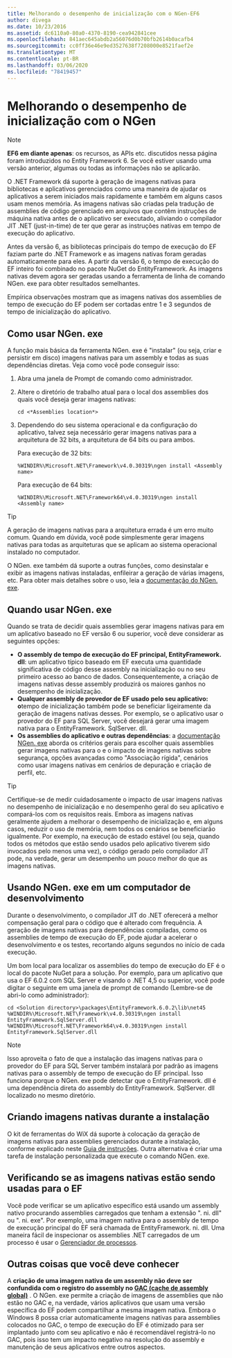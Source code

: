 ```yaml
---
title: Melhorando o desempenho de inicialização com o NGen-EF6
author: divega
ms.date: 10/23/2016
ms.assetid: dc6110a0-80a0-4370-8190-cea942841cee
ms.openlocfilehash: 841aec645abdb2a56076d0b70bfb2614b0acafb4
ms.sourcegitcommit: cc0ff36e46e9ed3527638f7208000e8521faef2e
ms.translationtype: MT
ms.contentlocale: pt-BR
ms.lasthandoff: 03/06/2020
ms.locfileid: "78419457"
---
```

# <a name="improving-startup-performance-with-ngen"></a>Melhorando o desempenho de inicialização com o NGen
> [!NOTE]
> **EF6 em diante apenas**: os recursos, as APIs etc. discutidos nessa página foram introduzidos no Entity Framework 6. Se você estiver usando uma versão anterior, algumas ou todas as informações não se aplicarão.  

O .NET Framework dá suporte à geração de imagens nativas para bibliotecas e aplicativos gerenciados como uma maneira de ajudar os aplicativos a serem iniciados mais rapidamente e também em alguns casos usam menos memória. As imagens nativas são criadas pela tradução de assemblies de código gerenciado em arquivos que contêm instruções de máquina nativa antes de o aplicativo ser executado, aliviando o compilador JIT .NET (just-in-time) de ter que gerar as instruções nativas em tempo de execução do aplicativo.  

Antes da versão 6, as bibliotecas principais do tempo de execução do EF faziam parte do .NET Framework e as imagens nativas foram geradas automaticamente para eles. A partir da versão 6, o tempo de execução do EF inteiro foi combinado no pacote NuGet do EntityFramework. As imagens nativas devem agora ser geradas usando a ferramenta de linha de comando NGen. exe para obter resultados semelhantes.  

Empírica observações mostram que as imagens nativas dos assemblies de tempo de execução do EF podem ser cortadas entre 1 e 3 segundos de tempo de inicialização do aplicativo.  

## <a name="how-to-use-ngenexe"></a>Como usar NGen. exe  

A função mais básica da ferramenta NGen. exe é "instalar" (ou seja, criar e persistir em disco) imagens nativas para um assembly e todas as suas dependências diretas. Veja como você pode conseguir isso:  

1. Abra uma janela de Prompt de comando como administrador.
2. Altere o diretório de trabalho atual para o local dos assemblies dos quais você deseja gerar imagens nativas:

   ``` console
   cd <*Assemblies location*>  
   ```

3. Dependendo do seu sistema operacional e da configuração do aplicativo, talvez seja necessário gerar imagens nativas para a arquitetura de 32 bits, a arquitetura de 64 bits ou para ambos.

   Para execução de 32 bits:

   ``` console
   %WINDIR%\Microsoft.NET\Framework\v4.0.30319\ngen install <Assembly name>  
   ```

   Para execução de 64 bits:
  
   ``` console
   %WINDIR%\Microsoft.NET\Framework64\v4.0.30319\ngen install <Assembly name>  
   ```

> [!TIP]
> A geração de imagens nativas para a arquitetura errada é um erro muito comum. Quando em dúvida, você pode simplesmente gerar imagens nativas para todas as arquiteturas que se aplicam ao sistema operacional instalado no computador.  

O NGen. exe também dá suporte a outras funções, como desinstalar e exibir as imagens nativas instaladas, enfileirar a geração de várias imagens, etc. Para obter mais detalhes sobre o uso, leia a [documentação do NGen. exe](https://msdn.microsoft.com/library/6t9t5wcf.aspx).  

## <a name="when-to-use-ngenexe"></a>Quando usar NGen. exe  

Quando se trata de decidir quais assemblies gerar imagens nativas para em um aplicativo baseado no EF versão 6 ou superior, você deve considerar as seguintes opções:  

- **O assembly de tempo de execução do EF principal, EntityFramework. dll**: um aplicativo típico baseado em EF executa uma quantidade significativa de código desse assembly na inicialização ou no seu primeiro acesso ao banco de dados. Consequentemente, a criação de imagens nativas desse assembly produzirá os maiores ganhos no desempenho de inicialização.  
- **Qualquer assembly de provedor de EF usado pelo seu aplicativo: o**tempo de inicialização também pode se beneficiar ligeiramente da geração de imagens nativas desses. Por exemplo, se o aplicativo usar o provedor do EF para SQL Server, você desejará gerar uma imagem nativa para o EntityFramework. SqlServer. dll.  
- **Os assemblies do aplicativo e outras dependências**: a [documentação NGen. exe](https://msdn.microsoft.com/library/6t9t5wcf.aspx) aborda os critérios gerais para escolher quais assemblies gerar imagens nativas para o e o impacto de imagens nativas sobre segurança, opções avançadas como "Associação rígida", cenários como usar imagens nativas em cenários de depuração e criação de perfil, etc.  

> [!TIP]
> Certifique-se de medir cuidadosamente o impacto de usar imagens nativas no desempenho de inicialização e no desempenho geral do seu aplicativo e compará-los com os requisitos reais. Embora as imagens nativas geralmente ajudem a melhorar o desempenho de inicialização e, em alguns casos, reduzir o uso de memória, nem todos os cenários se beneficiarão igualmente. Por exemplo, na execução de estado estável (ou seja, quando todos os métodos que estão sendo usados pelo aplicativo tiverem sido invocados pelo menos uma vez), o código gerado pelo compilador JIT pode, na verdade, gerar um desempenho um pouco melhor do que as imagens nativas.  

## <a name="using-ngenexe-in-a-development-machine"></a>Usando NGen. exe em um computador de desenvolvimento  

Durante o desenvolvimento, o compilador JIT do .NET oferecerá a melhor compensação geral para o código que é alterado com frequência. A geração de imagens nativas para dependências compiladas, como os assemblies de tempo de execução do EF, pode ajudar a acelerar o desenvolvimento e os testes, recortando alguns segundos no início de cada execução.  

Um bom local para localizar os assemblies do tempo de execução do EF é o local do pacote NuGet para a solução. Por exemplo, para um aplicativo que usa o EF 6.0.2 com SQL Server e visando o .NET 4,5 ou superior, você pode digitar o seguinte em uma janela de prompt de comando (Lembre-se de abri-lo como administrador):  

```console
cd <Solution directory>\packages\EntityFramework.6.0.2\lib\net45
%WINDIR%\Microsoft.NET\Framework\v4.0.30319\ngen install EntityFramework.SqlServer.dll
%WINDIR%\Microsoft.NET\Framework64\v4.0.30319\ngen install EntityFramework.SqlServer.dll
```  

> [!NOTE]
> Isso aproveita o fato de que a instalação das imagens nativas para o provedor do EF para SQL Server também instalará por padrão as imagens nativas para o assembly de tempo de execução do EF principal. Isso funciona porque o NGen. exe pode detectar que o EntityFramework. dll é uma dependência direta do assembly do EntityFramework. SqlServer. dll localizado no mesmo diretório.  

## <a name="creating-native-images-during-setup"></a>Criando imagens nativas durante a instalação  

O kit de ferramentas do WiX dá suporte à colocação da geração de imagens nativas para assemblies gerenciados durante a instalação, conforme explicado neste [Guia de instruções](https://wixtoolset.org/documentation/manual/v3/howtos/files_and_registry/ngen_managed_assemblies.html). Outra alternativa é criar uma tarefa de instalação personalizada que execute o comando NGen. exe.  

## <a name="verifying-that-native-images-are-being-used-for-ef"></a>Verificando se as imagens nativas estão sendo usadas para o EF  

Você pode verificar se um aplicativo específico está usando um assembly nativo procurando assemblies carregados que tenham a extensão ". ni. dll" ou ". ni. exe". Por exemplo, uma imagem nativa para o assembly de tempo de execução principal do EF será chamada de EntityFramework. ni. dll. Uma maneira fácil de inspecionar os assemblies .NET carregados de um processo é usar o [Gerenciador de processos](https://technet.microsoft.com/sysinternals/bb896653).  

## <a name="other-things-to-be-aware-of"></a>Outras coisas que você deve conhecer  

A **criação de uma imagem nativa de um assembly não deve ser confundida com o registro do assembly no [GAC (cache de assembly global)](https://msdn.microsoft.com/library/yf1d93sz.aspx)** . O NGen. exe permite a criação de imagens de assemblies que não estão no GAC e, na verdade, vários aplicativos que usam uma versão específica do EF podem compartilhar a mesma imagem nativa. Embora o Windows 8 possa criar automaticamente imagens nativas para assemblies colocados no GAC, o tempo de execução do EF é otimizado para ser implantado junto com seu aplicativo e não é recomendável registrá-lo no GAC, pois isso tem um impacto negativo na resolução do assembly e manutenção de seus aplicativos entre outros aspectos.  
